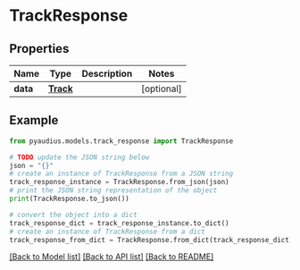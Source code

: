 # TrackResponse


## Properties

Name | Type | Description | Notes
------------ | ------------- | ------------- | -------------
**data** | [**Track**](Track.md) |  | [optional] 

## Example

```python
from pyaudius.models.track_response import TrackResponse

# TODO update the JSON string below
json = "{}"
# create an instance of TrackResponse from a JSON string
track_response_instance = TrackResponse.from_json(json)
# print the JSON string representation of the object
print(TrackResponse.to_json())

# convert the object into a dict
track_response_dict = track_response_instance.to_dict()
# create an instance of TrackResponse from a dict
track_response_from_dict = TrackResponse.from_dict(track_response_dict)
```
[[Back to Model list]](../README.md#documentation-for-models) [[Back to API list]](../README.md#documentation-for-api-endpoints) [[Back to README]](../README.md)


